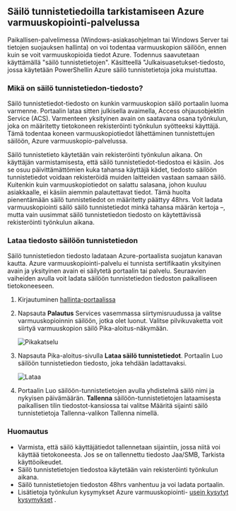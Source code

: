 ## <a name="using-vault-credentials-to-authenticate-with-the-azure-backup-service"></a>Säilö tunnistetiedoilla tarkistamiseen Azure varmuuskopiointi-palvelussa

Paikallisen-palvelimessa (Windows-asiakasohjelman tai Windows Server tai tietojen suojauksen hallinta) on voi todentaa varmuuskopion säilöön, ennen kuin se voit varmuuskopioida tiedot Azure. Todennus saavutetaan käyttämällä "säilö tunnistetietojen". Käsitteellä "Julkaisuasetukset-tiedosto, jossa käytetään PowerShellin Azure säilö tunnistetietoja joka muistuttaa.

### <a name="what-is-the-vault-credential-file"></a>Mikä on säilö tunnistetiedon-tiedosto?

Säilö tunnistetiedot-tiedosto on kunkin varmuuskopion säilö portaalin luoma varmenne. Portaalin lataa sitten julkisella avaimella, Access ohjausobjektin Service (ACS). Varmenteen yksityinen avain on saatavana osana työnkulun, joka on määritetty tietokoneen rekisteröinti työnkulun syötteeksi käyttäjä. Tämä todentaa koneen varmuuskopiotiedot lähettäminen tunnistettujen säilöön, Azure varmuuskopio-palvelussa.

Säilö tunnistetieto käytetään vain rekisteröinti työnkulun aikana. On käyttäjän varmistamisesta, että säilö tunnistetiedot-tiedostoa ei käsiin. Jos se osuu päivittämättömien kuka tahansa käyttäjä kädet, tiedosto säilöön tunnistetiedot voidaan rekisteröidä muiden laitteiden vastaan samaan säilö. Kuitenkin kuin varmuuskopiotiedot on salattu salasana, johon kuuluu asiakkaalle, ei käsiin aiemmin palautettavat tiedot. Tämä huolta pienentämään säilö tunnistetiedot on määritetty päättyy 48hrs. Voit ladata varmuuskopiointi säilö säilö tunnistetiedot minkä tahansa määrän kertoja –, mutta vain uusimmat säilö tunnistetiedon tiedosto on käytettävissä rekisteröinti työnkulun aikana.

### <a name="download-the-vault-credential-file"></a>Lataa tiedosto säilöön tunnistetiedon

Säilö tunnistetiedon tiedosto ladataan Azure-portaalista suojatun kanavan kautta. Azure varmuuskopiointi-palvelu ei tunnista sertifikaatin yksityinen avain ja yksityinen avain ei säilytetä portaalin tai palvelu. Seuraavien vaiheiden avulla voit ladata säilöön tunnistetiedon tiedoston paikalliseen tietokoneeseen.

1.  Kirjautuminen [hallinta-portaalissa](https://manage.windowsazure.com/)
2.  Napsauta **Palautus** Services vasemmassa siirtymisruudussa ja valitse varmuuskopioinnin säilöön, jotka olet luonut. Valitse pilvikuvaketta voit siirtyä varmuuskopion säilö Pika-aloitus-näkymään.

    ![Pikakatselu](./media/backup-download-credentials/quickview.png)

3.  Napsauta Pika-aloitus-sivulla **Lataa säilö tunnistetiedot**. Portaalin Luo säilöön tunnistetiedon tiedosto, joka tehdään ladattavaksi.

    ![Lataa](./media/backup-download-credentials/downloadvc.png)

4.  Portaalin Luo säilöön-tunnistetietojen avulla yhdistelmä säilö nimi ja nykyisen päivämäärän. **Tallenna** säilöön-tunnistetietojen lataamisesta paikallisen tilin tiedostot-kansiossa tai valitse Määritä sijainti säilö tunnistetietoja Tallenna-valikon Tallenna nimellä.

### <a name="note"></a>Huomautus
- Varmista, että säilö käyttäjätiedot tallennetaan sijaintiin, jossa niitä voi käyttää tietokoneesta. Jos se on tallennettu tiedosto Jaa/SMB, Tarkista käyttöoikeudet.
- Säilö tunnistetietojen tiedostoa käytetään vain rekisteröinti työnkulun aikana.
- Säilö tunnistetietojen tiedoston 48hrs vanhentuu ja voi ladata portaalin.
- Lisätietoja työnkulun kysymykset Azure varmuuskopiointi- [usein kysytyt kysymykset](../articles/backup/backup-azure-backup-faq.md) .
